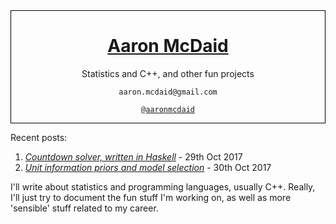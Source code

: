 <div style="border:1px solid black ; text-align:center">

# [Aaron McDaid](https://aaronmcdaid.github.io/)

Statistics and C++, and other fun projects

`aaron.mcdaid@gmail.com`

[`@aaronmcdaid`](https://twitter.com/aaronmcdaid)
</div>

Recent posts:
1.  [*Countdown solver, written in Haskell*](blog.posts/countdown.in.haskell/) - 29th Oct 2017
2.  [*Unit information priors and model selection*](blog.posts/unit.information.priors/) - 30th Oct 2017

I'll write about statistics and programming languages, usually C++.
Really, I'll just try to document the fun stuff I'm working on, as well as more 'sensible'
stuff related to my career.
